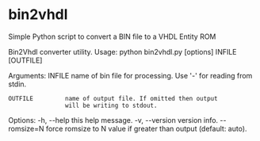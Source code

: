 # bin2vhdl
Simple Python script to convert a BIN file to a VHDL Entity ROM

Bin2Vhdl converter utility.
Usage:
    python bin2vhdl.py [options] INFILE [OUTFILE] 

Arguments:
    INFILE          name of bin file for processing.
                    Use '-' for reading from stdin.

    OUTFILE         name of output file. If omitted then output
                    will be writing to stdout.

Options:
    -h, --help              this help message.
    -v, --version           version info.
    --romsize=N             force romsize to N value if greater than output (default: auto).
